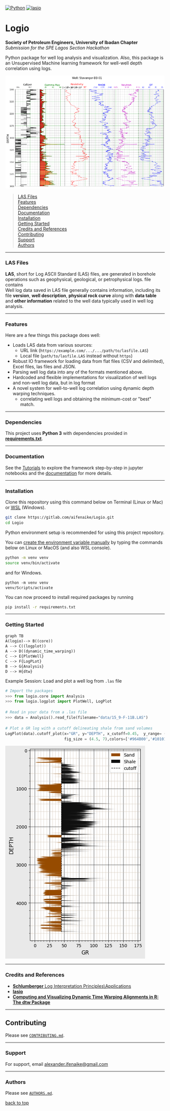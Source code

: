 [![Python](https://img.shields.io/badge/python-3-blue.svg)](https://python.org)
[![lasio](https://img.shields.io/badge/lasio-Lasio-brightgreen)](https://lasio.readthedocs.io/en/latest/)


# Logio
**Society of Petroleum Engineers, University of Ibadan Chapter**  
    *Submission for the SPE Lagos Section Hackathon*

Python package for well log analysis and visualization. 
Also, this package is an Unsupervised Machine learning framework for well-well depth correlation using logs.



![Well Log Plots](static/plotwell.png)

> [LAS Files](#las-files)  
> [Features](#features)  
> [Dependencies](#dependencies)  
> [Documentation](#documentation)  
> [Installation](#installation)  
> [Getting Started](#getting-started)  
> [Credits and References](#credits-and-references)  
> [Contributing](#Contributing)  
> [Support](#support)  
> [Authors](#authors)  
---

### LAS Files

**LAS**, short for Log ASCII Standard (LAS) files, are generated in borehole operations such as geophysical, geological, or petrophysical logs. file contains  
Well log data saved in LAS file generally contains information, including its file **version**, **well description**, **physical rock curve** along with **data table** and **other information** related to the well data typically used in well log analysis. 

---

### Features

Here are a few things this package does well:

* Loads LAS data from various sources:
    - URL link (`https://example.com/.../.../path/to/lasfile.LAS`)
    - Local file (`path/to/lasfile.LAS` instead without `https`)
* Robust IO framework for loading data from flat files (CSV and delimited), Excel files, las files and JSON.
* Parsing well log data into any of the formats mentioned above.
* Hardcoded and flexible implementations for visualization of well logs and non-well log data, but in log format
* A novel system for well-to-well log correlation using dynamic depth warping techniques.
    - correlating well logs and obtaining the minimum-cost or "best" match.
---

### Dependencies

This project uses **Python 3** with dependencies provided in **[requirements.txt](requirements.txt)**. 

---

### Documentation

See the [Tutorials](./Tutorial) to explore the framework step-by-step in jupyter notebooks
and the [documentation](https://logio.readthedocs.io/en/latest/) for more details.

---

### Installation

Clone this repository using this command below on Terminal (Linux or Mac) or <a href="https://en.wikipedia.org/wiki/Windows_Subsystem_for_Linux" target="_blank"><abbr title="Windows Subsystem for Linux">WSL</abbr></a> (Windows).
```sh
git clone https://gitlab.com/aifenaike/Logio.git
cd Logio
```

Python environment setup is recommended for using this project repository.  

You can [create the environment variable manually](https://docs.python.org/3/library/venv.html) by typing the commands below on Linux or MacOS (and also WSL console).

```sh
python -m venv venv
source venv/bin/activate
```
and for Windows.
```
python -m venv venv
venv/Scripts/activate
```

You can now proceed to install required packages by running
```sh
pip install -r requirements.txt
```
---

### Getting Started

```mermaid
graph TB
A(logio)--> B((core))
A --> C((logplot))
A --> D((dynamic_time_warping))
C --> E{PlotWell}
C --> F{LogPLot}
B --> G{Analysis}
D --> H{dtw}
```

Example Session:
Load and plot a well log from ```.las``` file
```python
# Import the packages
>>> from logio.core import Analysis
>>> from logio.logplot import PlotWell, LogPlot

# Read in your data from a .las file
>>> data = Analysis().read_file(filename="data/15_9-F-11B.LAS")

# Plot a GR log with a cutoff delineating shale from sand volumes
LogPlot(data).cutoff_plot(x="GR", y="DEPTH", x_cutoff=0.45,  y_range= (0,0),xscale='linear',labels= ['Sand', 'Shale'], 
                          fig_size = (4.5, 7),colors=['#964B00','#101010']) 
```

![Gamma Ray Cutoff Plot](static/cutoff_plot.png "Gamma Ray Cutoff Plot")


---

### Credits and References

 - [**Schlumberger** Log Interpretation Principles\Applications](https://www.slb.com/resource-library/book/log-interpretation-principles-applications)
 - [**lasio**](https://github.com/kinverarity1/lasio)
 - [**Computing and Visualizing Dynamic Time Warping Alignments in R: The dtw Package**](https://cran.r-project.org/web/packages/dtw/vignettes/dtw.pdf)
 
---

## Contributing

Please see [`CONTRIBUTING.md`](CONTRIBUTING.md).

---

### Support

For support, email alexander.ifenaike@gmail.com

---

### Authors

Please see [`AUTHORS.md`](AUTHORS.md).

[back to top](#logio)



```python

```
